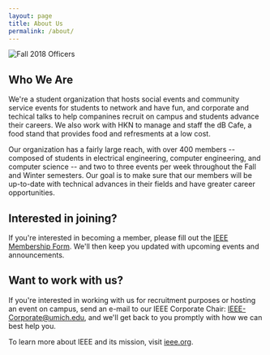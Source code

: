 ```yaml
---
layout: page
title: About Us
permalink: /about/
---
```


![Fall 2018 Officers](../images/fall2018_officers.jpg)

## Who We Are

We're a student organization that hosts social events and community service events for students to network and have fun, and corporate and techical talks to help companines recruit on campus and students advance their careers. We also work with HKN to manage and staff the dB Cafe, a food stand that provides food and refresments at a low cost.

Our organization has a fairly large reach, with over 400 members -- composed of students in electrical engineering, computer engineering, and computer science -- and two to three events per week throughout the Fall and Winter semesters. Our goal is to make sure that our members will be up-to-date with technical advances in their fields and have greater career opportunities.


## Interested in joining?

If you're interested in becoming a member, please fill out the [IEEE Membership Form](http://goo.gl/forms/1BWevBzmrV). We'll then keep you updated with upcoming events and announcements.

## Want to work with us? 

If you're interested in working with us for recruitment purposes or hosting an event on campus, send an e-mail to our IEEE Corporate Chair: [IEEE-Corporate@umich.edu](mailto:IEEE-Corporate@umich.edu), and we'll get back to you promptly with how we can best help you. 


To learn more about IEEE and its mission, visit [ieee.org](http://www.ieee.org).

